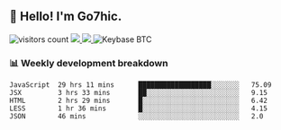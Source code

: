 ## 👋 Hello! I'm Go7hic.

 ![visitors count](https://visitors-by-url-pls-dont-use-this-in-your-repo.vercel.app/Go7hic-github-readme)
 <a href="https://twitter.com/Go7hic">
    <img src="https://img.shields.io/badge/-@Go7hic-1ca0f1?style=flat-square&labelColor=1ca0f1&logo=twitter&logoColor=white&link=https://twitter.com/Go7hic">
   <a/>
   <a href="mailto:gtfx0209@gmail.com">
    <img src="https://img.shields.io/badge/-gtfx0209@gmail.com-c14438?style=flat-square&logo=Gmail&logoColor=white&link=mailto:gtfx0209@gmail.com">
   <a/>
    ![Keybase BTC](https://img.shields.io/keybase/btc/Go7hic)
 <!--
🔭 I’m currently working
🌱 I’m currently learning
💬 Ask me about 
📫 How to reach me: 
⚡ Fun fact: 
-->
 <!--
![My Github Stats](https://github-readme-stats.vercel.app/api?username=Go7hic&show_icons=true&count_private=true)

-->

### 📊 Weekly development breakdown
<!--START_SECTION:waka-->
```text
JavaScript  29 hrs 11 mins      ██████████████████░░░░░░░   75.09 
JSX         3 hrs 33 mins       ██░░░░░░░░░░░░░░░░░░░░░░░   9.15 
HTML        2 hrs 29 mins       █░░░░░░░░░░░░░░░░░░░░░░░░   6.42 
LESS        1 hr 36 mins        █░░░░░░░░░░░░░░░░░░░░░░░░   4.15 
JSON        46 mins             ░░░░░░░░░░░░░░░░░░░░░░░░░   2.0
```
<!--END_SECTION:waka-->

